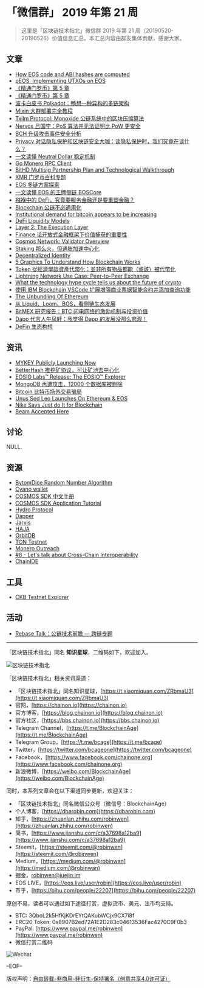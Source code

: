 # 「微信群」 2019 年第 21 周

> 这里是「区块链技术指北」微信群 2019 年第 21 周（20190520-20190526）价值信息汇总。本汇总内容由群友集体贡献，感谢大家。

## 文章

* [How EOS code and ABI hashes are computed](https://bbs.chainon.io/d/3528)
* [pEOS: Implementing UTXOs on EOS](https://bbs.chainon.io/d/3529)
* [《精通门罗币》第 5 章](https://bbs.chainon.io/d/3530)
* [《精通门罗币》第 5 章](https://bbs.chainon.io/d/3531)
* [波卡白皮书 Polkadot：畅想一种异构的多链架构](https://bbs.chainon.io/d/3532)
* [Mixin 大群部署完全教程](https://bbs.chainon.io/d/3533)
* [Txilm Protocol: Monoxide 公链系统中的区块压缩算法](https://bbs.chainon.io/d/3534)
* [Nervos 吕国宁：PoS 算法并无法证明比 PoW 更安全](https://bbs.chainon.io/d/3537)
* [BCH 升级攻击事件安全分析](https://bbs.chainon.io/d/3538)
* [Privacy 对话隐私保护和区块链安全大咖：谈隐私保护时，我们究竟在谈什么？](https://bbs.chainon.io/d/3539)
* [一文读懂 Neutral Dollar 稳定机制](https://bbs.chainon.io/d/3541)
* [Go Monero RPC Client](https://bbs.chainon.io/d/3546)
* [BitHD Multisig Partnership Plan and Technological Walkthrough](https://bbs.chainon.io/d/3547)
* [XMR 门罗币百科专题](https://bbs.chainon.io/d/3548)
* [EOS 多链方案探索](https://bbs.chainon.io/d/3551)
* [一文读懂 EOS 的王牌侧链 BOSCore](https://bbs.chainon.io/d/3553)
* [襁褓中的 DeFi，究竟要服务金融还是要重塑金融？](https://bbs.chainon.io/d/3554)
* [Blockchain 公链不必通用化](https://bbs.chainon.io/d/3560)
* [Institutional demand for bitcoin appears to be increasing](https://bbs.chainon.io/d/3561)
* [DeFi Liquidity Models](https://bbs.chainon.io/d/3562)
* [Layer 2: The Execution Layer](https://bbs.chainon.io/d/3563)
* [Finance 论开放式金融框架下价值捕获的重要性](https://bbs.chainon.io/d/3564)
* [Cosmos Network: Validator Overview](https://bbs.chainon.io/d/3565)
* [Staking 那么火，但通胀加速中心化](https://bbs.chainon.io/d/3566)
* [Decentralized Identity](https://bbs.chainon.io/d/3567)
* [5 Graphics To Understand How Blockchain Works](https://bbs.chainon.io/d/3570)
* [Token 從經濟學談資產代幣化：並非所有物品都能（或該）被代幣化](https://bbs.chainon.io/d/3572)
* [Lightning Network Use Case: Peer-to-Peer Exchange](https://bbs.chainon.io/d/3574)
* [What the technology hype cycle tells us about the future of crypto](https://bbs.chainon.io/d/3575)
* [使用 IBM Blockchain VSCode 扩展增强商业票据智能合约并添加查询功能](https://bbs.chainon.io/d/3576)
* [The Unbundling Of Ethereum](https://bbs.chainon.io/d/3577)
* [从 Liquid、Loom、BOS，看侧链生态发展](https://bbs.chainon.io/d/3579)
* [BitMEX 研究报告：BTC 闪电网络的激励机制与投资价值](https://bbs.chainon.io/d/3580)
* [Dapp 代言人牛凤轩：我觉得 Dapp 的发展没那么悲观！](https://bbs.chainon.io/d/3581)
* [DeFin 生态构想](https://bbs.chainon.io/d/3582)

## 资讯

* [MYKEY Publicly Launching Now](https://bbs.chainon.io/d/3526)
* [BetterHash 推挖矿协议，可让矿池去中心化](https://bbs.chainon.io/d/3540)
* [EOSIO Labs™ Release: The EOSIO™ Explorer](https://bbs.chainon.io/d/3545)
* [MongoDB 再遭攻击，12000 个数据库被删除](https://bbs.chainon.io/d/3549)
* [Bitcoin 比特币场外交易骗局](https://bbs.chainon.io/d/3550)
* [Unus Sed Leo Launches On Ethereum & EOS](https://bbs.chainon.io/d/3552)
* [Nike Says Just do It for Blockchain](https://bbs.chainon.io/d/3556)
* [Beam Accepted Here](https://bbs.chainon.io/d/3571)

## 讨论

NULL.

## 资源

* [BytomDice Random Number Algorithm](https://bbs.chainon.io/d/3527)
* [Cyano wallet](https://bbs.chainon.io/d/3536)
* [COSMOS SDK 中文手册](https://bbs.chainon.io/d/3542)
* [COSMOS SDK Application Tutorial](https://bbs.chainon.io/d/3543)
* [Hydro Protocol](https://bbs.chainon.io/d/3544)
* [Dapper](https://bbs.chainon.io/d/3555)
* [Jarvis](https://bbs.chainon.io/d/3557)
* [HAJA](https://bbs.chainon.io/d/3558)
* [OrbitDB](https://bbs.chainon.io/d/3559)
* [TON Testnet](https://bbs.chainon.io/d/3568)
* [Monero Outreach](https://bbs.chainon.io/d/3569)
* [#8 - Let's talk about Cross-Chain Interoperability](https://bbs.chainon.io/d/3573)
* [ChainIDE](https://bbs.chainon.io/d/3578)

## 工具

* [CKB Testnet Explorer](https://bbs.chainon.io/d/3535)

## 活动

* [Rebase Talk：公链技术前瞻 — 跨链专题](https://bbs.chainon.io/d/3583)

***

「区块链技术指北」同名 **知识星球**，二维码如下，欢迎加入。

![区块链技术指北](https://i.imgur.com/3YzonTR.png)

「区块链技术指北」相关资讯渠道：

* 「区块链技术指北」同名知识星球，[https://t.xiaomiquan.com/ZRbmaU3](https://t.xiaomiquan.com/ZRbmaU3)
* 官网，[https://chainon.io](https://chainon.io)
* 官方博客，[https://blog.chainon.io](https://blog.chainon.io)
* 官方社区，[https://bbs.chainon.io](https://bbs.chainon.io)
* Telegram Channel，[https://t.me/BlockchainAge](https://t.me/BlockchainAge)
* Telegram Group，[https://t.me/bcage](https://t.me/bcage)
* Twitter，[https://twitter.com/bcageone](https://twitter.com/bcageone)
* Facebook，[https://www.facebook.com/chainone.org](https://www.facebook.com/chainone.org)
* 新浪微博，[https://weibo.com/BlockchainAge](https://weibo.com/BlockchainAge)

同时，本系列文章会在以下渠道同步更新，欢迎关注：

* 「区块链技术指北」同名微信公众号（微信号：BlockchainAge）
* 个人博客，[https://dbarobin.com](https://dbarobin.com)
* 知乎，[https://zhuanlan.zhihu.com/robinwen](https://zhuanlan.zhihu.com/robinwen)
* 简书，[https://www.jianshu.com/c/a37698a12ba9](https://www.jianshu.com/c/a37698a12ba9)
* Steemit，[https://steemit.com/@robinwen](https://steemit.com/@robinwen)
* Medium，[https://medium.com/@robinwan](https://medium.com/@robinwan)
* 掘金，[robinwen@juejin.im](https://juejin.im/user/5673ccae60b2260ee435f89a/posts)
* EOS LIVE，[https://eos.live/user/robin](https://eos.live/user/robin)
* 币乎，[https://bihu.com/people/22207](https://bihu.com/people/22207)

原创不易，读者可以通过如下途径打赏，虚拟货币、美元、法币均支持。

* BTC: 3QboL2k5HfKjKDrEYtQAKubWCjx9CX7i8f
* ERC20 Token: 0x8907B2ed72A1E2D283c04613536Fac4270C9F0b3
* PayPal: [https://www.paypal.me/robinwen](https://www.paypal.me/robinwen)
* 微信打赏二维码

![Wechat](https://i.imgur.com/SzoNl5b.jpg)

–EOF–

版权声明：[自由转载-非商用-非衍生-保持署名（创意共享4.0许可证）](http://creativecommons.org/licenses/by-nc-nd/4.0/deed.zh)